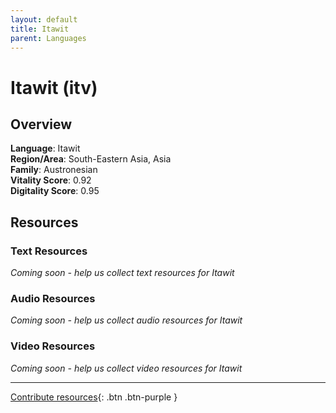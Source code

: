 ```yaml
---
layout: default
title: Itawit
parent: Languages
---
```


# Itawit (itv)

## Overview

**Language**: Itawit  
**Region/Area**: South-Eastern Asia, Asia  
**Family**: Austronesian  
**Vitality Score**: 0.92  
**Digitality Score**: 0.95  

## Resources

### Text Resources
*Coming soon - help us collect text resources for Itawit*

### Audio Resources
*Coming soon - help us collect audio resources for Itawit*

### Video Resources
*Coming soon - help us collect video resources for Itawit*

---

[Contribute resources](https://fairtrain.github.io/){: .btn .btn-purple }
